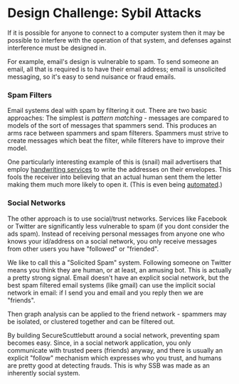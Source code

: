 # Design Challenge: Sybil Attacks

If it is possible for anyone to connect to a computer system then it may be possible to interfere with the operation of that system, and defenses against interference must be designed in.

For example, email's design is vulnerable to spam.
To send someone an email, all that is required is to have their email address; email is unsolicited messaging, so it's easy to send nuisance or fraud emails.

### Spam Filters

Email systems deal with spam by filtering it out.
There are two basic approaches:
The simplest is *pattern matching* - messages are compared to models of the sort of messages that spammers send.
This produces an arms race between spammers and spam filterers.
Spammers must strive to create messages which beat the filter, while filterers have to improve their model.

One particularly interesting example of this is (snail) mail advertisers that employ [handwriting services](http://www.writeonresults.com/) to write the addresses on their envelopes.
This fools the receiver into believing that an actual human sent them the letter making them much more likely to open it. 
(This is even being [automated](https://hellobond.com/).)

### Social Networks

The other approach is to use social/trust networks.
Services like Facebook or Twitter are significantly less vulnerable to spam (if you dont consider the ads spam).
Instead of receiving personal messages from anyone one who knows your id/address on a social network, you only receive messages from other users you have "followed" or "friended".

We like to call this a "Solicited Spam" system.
Following someone on Twitter means you think they are human, or at least, an amusing bot.
This is actually a pretty strong signal.
Email doesn't have an explicit social network, but the best spam filtered email systems (like gmail) can use the implicit social network in email: if I send you and email and you reply then we are "friends".

Then graph analysis can be applied to the friend network - spammers may be isolated, or clustered together and can be filtered out.

By building SecureScuttlebutt around a social network, preventing spam becomes easy.
Since, in a social network application, you only communicate with trusted peers (friends) anyway, and there is usually an explicit "follow" mechanism which expresses who you trust, and humans are pretty good at detecting frauds.
This is why SSB was made as an inherently social system.
